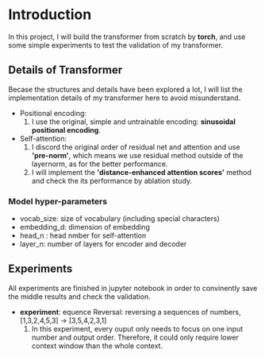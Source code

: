 # Introduction

In this project, I will build the transformer from scratch by **torch**, and use some simple experiments to test the validation of my transformer.

## Details of Transformer
Becase the structures and details have been explored a lot, I will list the implementation details of my transformer here to avoid misunderstand.
- Positional encoding:
    1. I use the original, simple and untrainable encoding: **sinusoidal positional encoding**.
- Self-attention:
    1. I discord the original order of residual net and attention and use **'pre-norm'**, which means we use residual method outside of the layernorm, as for the better performance.
    2. I will implement the **'distance-enhanced attention scores'** method and check the its performance by ablation study.

### Model hyper-parameters
- vocab_size: size of vocabulary (including special characters)
- embedding_d: dimension of embedding
- head_n : head nmber for self-attention
- layer_n: number of layers for encoder and decoder

## Experiments
All experiments are finished in jupyter notebook in order to convinently save the middle results and check the validation.

- **experiment**: equence Reversal: reversing a sequences of numbers, [1,3,2,4,5,3] -> [3,5,4,2,3,1]
    1. In this experiment, every ouput only needs to focus on one input number and output order. Therefore, it could only require lower context window than the whole context. 